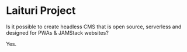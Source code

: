 # Laituri Project

Is it possible to create headless CMS that is open source, serverless and designed for PWAs & JAMStack websites?

Yes.
